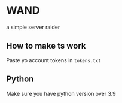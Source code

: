 # WAND
a simple server raider

## How to make ts work

Paste yo account tokens in `tokens.txt` 

## Python
Make sure you have python version over 3.9
